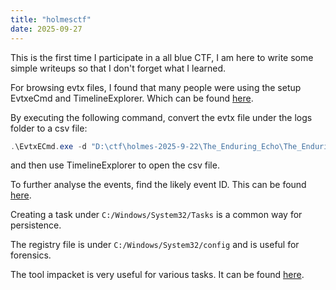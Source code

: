 ```yaml
---
title: "holmesctf"
date: 2025-09-27
---
```


This is the first time I participate in a all blue CTF, I am here to write some simple writeups so that I don't forget what I learned.


For browsing evtx files, I found that many people were using the setup EvtxeCmd and TimelineExplorer. Which can be found [here](https://ericzimmerman.github.io/#!index.md).

By executing the following command, convert the evtx file under the logs folder to a csv file:
```ps1
.\EvtxECmd.exe -d "D:\ctf\holmes-2025-9-22\The_Enduring_Echo\The_Enduring_Echo\C\Windows\System32\winevt\logs" --csv . --csvf evtx.csv
```
and then use TimelineExplorer to open the csv file.

To further analyse the events, find the likely event ID. This can be found [here](https://www.ultimatewindowssecurity.com/securitylog/encyclopedia/).

Creating a task under `C:/Windows/System32/Tasks` is a common way for persistence.

The registry file is under `C:/Windows/System32/config` and is useful for forensics.

The tool impacket is very useful for various tasks. It can be found [here](https://github.com/fortra/impacket).

